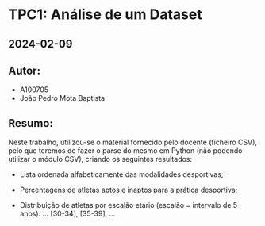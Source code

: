 # TPC1: Análise de um Dataset
## 2024-02-09

## Autor:
- A100705
- João Pedro Mota Baptista

## Resumo:

Neste trabalho, utilizou-se o material fornecido pelo docente (ficheiro CSV), pelo que teremos de fazer o parse do mesmo em Python (não podendo utilizar o módulo CSV), criando os seguintes resultados:

- Lista ordenada alfabeticamente das modalidades desportivas;

- Percentagens de atletas aptos e inaptos para a prática desportiva;

- Distribuição de atletas por escalão etário (escalão = intervalo de 5 anos): ... [30-34], [35-39], ...